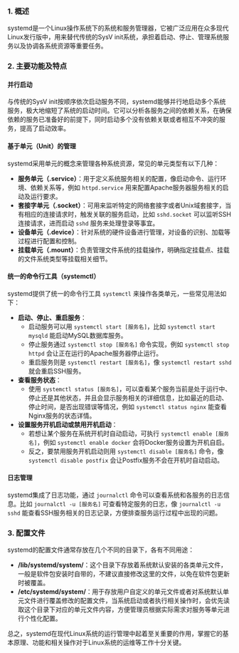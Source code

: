 

### 1. 概述
systemd是一个Linux操作系统下的系统和服务管理器，它被广泛应用在众多现代Linux发行版中，用来替代传统的SysV init系统，承担着启动、停止、管理系统服务以及协调各系统资源等重要任务。

### 2. 主要功能及特点

#### 并行启动
与传统的SysV init按顺序依次启动服务不同，systemd能够并行地启动多个系统服务，极大地缩短了系统的启动时间。它可以分析各服务之间的依赖关系，在确保依赖的服务已准备好的前提下，同时启动多个没有依赖关联或者相互不冲突的服务，提高了启动效率。

#### 基于单元（Unit）的管理
systemd采用单元的概念来管理各种系统资源，常见的单元类型有以下几种：
- **服务单元（.service）**：用于定义系统服务相关的配置，像启动命令、运行环境、依赖关系等，例如 `httpd.service` 用来配置Apache服务器服务相关的启动及运行要求。
- **套接字单元（.socket）**：可用来监听特定的网络套接字或者Unix域套接字，当有相应的连接请求时，触发关联的服务启动，比如 `sshd.socket` 可以监听SSH连接请求，进而启动 `sshd` 服务来处理登录等事宜。
- **设备单元（.device）**：针对系统的硬件设备进行管理，对设备的识别、加载等过程进行配置和控制。
- **挂载单元（.mount）**：负责管理文件系统的挂载操作，明确指定挂载点、挂载的文件系统类型等挂载相关细节。

#### 统一的命令行工具（systemctl）
systemd提供了统一的命令行工具 `systemctl` 来操作各类单元，一些常见用法如下：
- **启动、停止、重启服务**：
    - 启动服务可以用 `systemctl start [服务名]`，比如 `systemctl start mysqld` 能启动MySQL数据库服务。
    - 停止服务通过 `systemctl stop [服务名]` 命令实现，例如 `systemctl stop httpd` 会让正在运行的Apache服务器停止运行。
    - 重启服务则是 `systemctl restart [服务名]`，像 `systemctl restart sshd` 就会重启SSH服务。
- **查看服务状态**：
    - 使用 `systemctl status [服务名]`，可以查看某个服务当前是处于运行中、停止还是其他状态，并且会显示服务相关的详细信息，比如最近的启动、停止时间，是否出现错误等情况，例如 `systemctl status nginx` 能查看Nginx服务的状态详情。
- **设置服务开机启动或禁用开机启动**：
    - 若想让某个服务在系统开机时自动启动，可执行 `systemctl enable [服务名]`，例如 `systemctl enable docker` 会将Docker服务设置为开机自启。
    - 反之，要禁用服务开机启动则用 `systemctl disable [服务名]` 命令，像 `systemctl disable postfix` 会让Postfix服务不会在开机时自动启动。

#### 日志管理
systemd集成了日志功能，通过 `journalctl` 命令可以查看系统和各服务的日志信息。比如 `journalctl -u [服务名]` 可查看特定服务的日志，像 `journalctl -u sshd` 能查看SSH服务相关的日志记录，方便排查服务运行过程中出现的问题。

### 3. 配置文件
systemd的配置文件通常存放在几个不同的目录下，各有不同用途：
- **/lib/systemd/system/**：这个目录下存放着系统默认安装的各类单元文件，一般是软件包安装时自带的，不建议直接修改这里的文件，以免在软件包更新时被覆盖。
- **/etc/systemd/system/**：用于存放用户自定义的单元文件或者对系统默认单元文件进行覆盖修改的配置文件，当系统启动或者执行相关操作时，会优先读取这个目录下对应的单元文件内容，方便管理员根据实际需求对服务等单元进行个性化配置。

总之，systemd在现代Linux系统的运行管理中起着至关重要的作用，掌握它的基本原理、功能和相关操作对于Linux系统的运维等工作十分关键。 